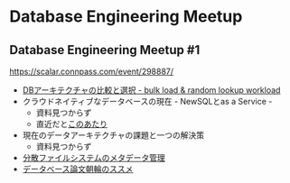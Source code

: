 # Database Engineering Meetup

## Database Engineering Meetup #1

https://scalar.connpass.com/event/298887/


* [DBアーキテクチャの比較と選択 - bulk load & random lookup workload](https://speakerdeck.com/frsyuki/dbakitekutiyanobi-jiao-toxuan-ze)
* クラウドネイティブなデータベースの現在 - NewSQLとas a Service -
  * 資料見つからず
  * 直近だと[このあたり](https://event.cloudnativedays.jp/cndt2023/talks/2039)
* 現在のデータアーキテクチャの課題と一つの解決策
  * 資料見つからず
* [分散ファイルシステムのメタデータ管理](https://speakerdeck.com/kuenishi/metadata-management-in-distributed-file-systems)
* [データベース論文朝輪のススメ](https://speakerdeck.com/starpos/detabesulun-wen-zhao-lun-nosusume)



